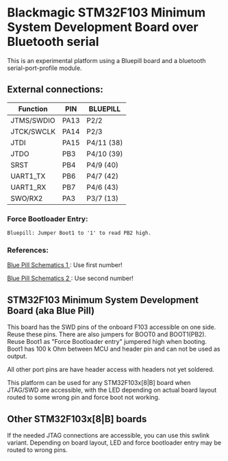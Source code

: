 # Blackmagic STM32F103 Minimum System Development Board over Bluetooth serial

This is an experimental platform using a Bluepill board and a bluetooth serial-port-profile module.

## External connections:

|  Function   | PIN   | BLUEPILL    |
| ----------- | ----- | ----------- |
|  JTMS/SWDIO |  PA13 |  P2/2       |
|  JTCK/SWCLK |  PA14 |  P2/3       |
|  JTDI       |  PA15 |  P4/11 (38) |
|  JTDO       |  PB3  |  P4/10 (39) |
|  SRST       |  PB4  |  P4/9  (40) |
|  UART1_TX   |  PB6  |  P4/7  (42) |
|  UART1_RX   |  PB7  |  P4/6  (43) |
|  SWO/RX2    |  PA3  |  P3/7  (13) |


### Force Bootloader Entry:
    Bluepill: Jumper Boot1 to '1' to read PB2 high.

### References:
[Blue Pill Schematics 1
    ](https://jeelabs.org/img/2016/STM32F103C8T6-DEV-BOARD-SCH.pdf) :
    Use first number!

[Blue Pill Schematics 2
    ](https://wiki.stm32duino.com/images/a/ae/Bluepillpinout.gif) :
    Use second number!

## STM32F103 Minimum System Development Board (aka Blue Pill)

This board has the SWD pins of the onboard F103 accessible on one side.
Reuse these pins. There are also jumpers for BOOT0 and BOOT1(PB2). Reuse
Boot1 as "Force Bootloader entry" jumpered high when booting. Boot1
has 100 k Ohm between MCU and header pin and can not be used as output.

All other port pins are have header access with headers not yet soldered.

This platform can be used for any STM32F103x[8|B] board when JTAG/SWD are
accessible, with the LED depending on actual board layout routed to some
wrong pin and force boot not working.

## Other STM32F103x[8|B] boards
If the needed JTAG connections are accessible, you can use this swlink variant.
Depending on board layout, LED and force bootloader entry may be routed to
wrong pins.
